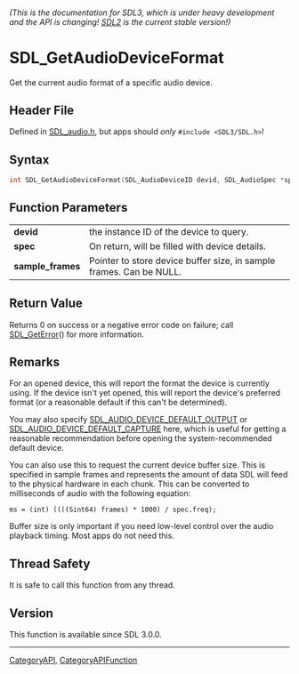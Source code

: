 ###### (This is the documentation for SDL3, which is under heavy development and the API is changing! [SDL2](https://wiki.libsdl.org/SDL2/) is the current stable version!)
# SDL_GetAudioDeviceFormat

Get the current audio format of a specific audio device.

## Header File

Defined in [SDL_audio.h](https://github.com/libsdl-org/SDL/blob/main/include/SDL3/SDL_audio.h), but apps should _only_ `#include <SDL3/SDL.h>`!

## Syntax

```c
int SDL_GetAudioDeviceFormat(SDL_AudioDeviceID devid, SDL_AudioSpec *spec, int *sample_frames);

```

## Function Parameters

|                       |                                                                     |
| --------------------- | ------------------------------------------------------------------- |
| **devid**             | the instance ID of the device to query.                             |
| **spec**              | On return, will be filled with device details.                      |
| **sample_frames**     | Pointer to store device buffer size, in sample frames. Can be NULL. |

## Return Value

Returns 0 on success or a negative error code on failure; call
[SDL_GetError](SDL_GetError)() for more information.

## Remarks

For an opened device, this will report the format the device is currently
using. If the device isn't yet opened, this will report the device's
preferred format (or a reasonable default if this can't be determined).

You may also specify
[SDL_AUDIO_DEVICE_DEFAULT_OUTPUT](SDL_AUDIO_DEVICE_DEFAULT_OUTPUT) or
[SDL_AUDIO_DEVICE_DEFAULT_CAPTURE](SDL_AUDIO_DEVICE_DEFAULT_CAPTURE) here,
which is useful for getting a reasonable recommendation before opening the
system-recommended default device.

You can also use this to request the current device buffer size. This is
specified in sample frames and represents the amount of data SDL will feed
to the physical hardware in each chunk. This can be converted to
milliseconds of audio with the following equation:

`ms = (int) ((((Sint64) frames) * 1000) / spec.freq);`

Buffer size is only important if you need low-level control over the audio
playback timing. Most apps do not need this.

## Thread Safety

It is safe to call this function from any thread.

## Version

This function is available since SDL 3.0.0.

----
[CategoryAPI](CategoryAPI), [CategoryAPIFunction](CategoryAPIFunction)


